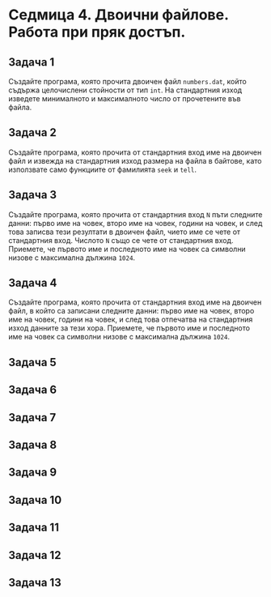 # Седмица 4. Двоични файлове. Работа при пряк достъп.


## Задача 1

Създайте програма, която прочита двоичен файл `numbers.dat`, който съдържа целочислени стойности от тип `int`. На стандартния изход изведете минималното и максималното число от прочетените във файла.

## Задача 2

Създайте програма, която прочита от стандартния вход име на двоичен файл и извежда на стандартния изход размера на файла в байтове, като използвате само функциите от фамилията `seek` и `tell`.

## Задача 3

Създайте програма, която прочита от стандартния вход `N` пъти следните данни: първо име на човек, второ име на човек, години на човек, и след това записва тези резултати в двоичен файл, чието име се чете от стандартния вход. Числото `N` също се чете от стандартния вход. Приемете, че първото име и последното име на човек са символни низове с максимална дължина `1024`.

## Задача 4

Създайте програма, която прочита от стандартния вход име на двоичен файл, в който са записани следните данни: първо име на човек, второ име на човек, години на човек, и след това отпечатва на стандартния изход данните за тези хора. Приемете, че първото име и последното име на човек са символни низове с максимална дължина `1024`.

## Задача 5

## Задача 6

## Задача 7

## Задача 8

## Задача 9

## Задача 10

## Задача 11

## Задача 12

## Задача 13